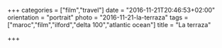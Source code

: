 +++
categories = ["film","travel"]
date = "2016-11-21T20:46:53+02:00"
orientation = "portrait"
photo = "2016-11-21-la-terraza"
tags = ["maroc","film","ilford","delta 100","atlantic ocean"]
title = "La terraza"

+++
